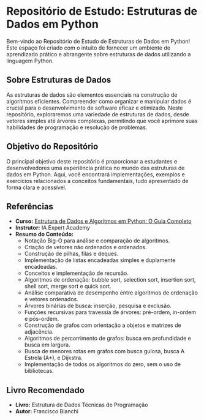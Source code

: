 # Repositório de Estudo: Estruturas de Dados em Python

Bem-vindo ao Repositório de Estudo de Estruturas de Dados em Python! Este espaço foi criado com o intuito de fornecer um ambiente de aprendizado prático e abrangente sobre estruturas de dados utilizando a linguagem Python.

## Sobre Estruturas de Dados

As estruturas de dados são elementos essenciais na construção de algoritmos eficientes. Compreender como organizar e manipular dados é crucial para o desenvolvimento de software eficaz e otimizado. Neste repositório, exploraremos uma variedade de estruturas de dados, desde vetores simples até árvores complexas, permitindo que você aprimore suas habilidades de programação e resolução de problemas.

## Objetivo do Repositório

O principal objetivo deste repositório é proporcionar a estudantes e desenvolvedores uma experiência prática no mundo das estruturas de dados em Python. Aqui, você encontrará implementações, exemplos e exercícios relacionados a conceitos fundamentais, tudo apresentado de forma clara e acessível.

## Referências

- **Curso:** [Estrutura de Dados e Algoritmos em Python: O Guia Completo](https://www.udemy.com/course/estrutura-de-dados-e-algoritmos-python-guia-completo/?couponCode=ST22FS22724)
- **Instrutor:** IA Expert Academy
- **Resumo do Conteúdo:**
    - Notação Big-O para análise e comparação de algoritmos.
    - Criação de vetores não ordenados e ordenados.
    - Construção de pilhas, filas e deques.
    - Implementação de listas encadeadas simples e duplamente encadeadas.
    - Conceitos e implementação de recursão.
    - Algoritmos de ordenação: bubble sort, selection sort, insertion sort, shell sort, merge sort e quick sort.
    - Análise comparativa de desempenho entre algoritmos de ordenação e vetores ordenados.
    - Árvores binárias de busca: inserção, pesquisa e exclusão.
    - Funções recursivas para travessia de árvores: pré-ordem, in-ordem e pós-ordem.
    - Construção de grafos com orientação a objetos e matrizes de adjacência.
    - Algoritmos de percorrimento de grafos: busca em profundidade e busca em largura.
    - Busca de menores rotas em grafos com busca gulosa, busca A Estrela (A*), e Dijkstra.
    - Implementação de todos os algoritmos do zero, sem o uso de bibliotecas.

## Livro Recomendado
- **Livro:** Estrutura de Dados Técnicas de Programação
- **Autor:** Francisco Bianchi
